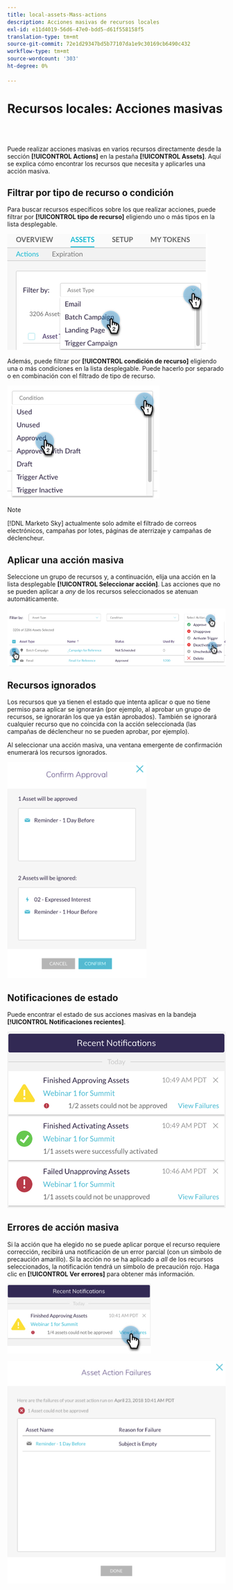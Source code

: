 ```yaml
---
title: local-assets-Mass-actions
description: Acciones masivas de recursos locales
exl-id: e11d4019-56d6-47e0-bdd5-d61f558158f5
translation-type: tm+mt
source-git-commit: 72e1d29347bd5b77107da1e9c30169cb6490c432
workflow-type: tm+mt
source-wordcount: '303'
ht-degree: 0%

---
```


# Recursos locales: Acciones masivas

<br> 

Puede realizar acciones masivas en varios recursos directamente desde la sección **[!UICONTROL Actions]** en la pestaña **[!UICONTROL Assets]**. Aquí se explica cómo encontrar los recursos que necesita y aplicarles una acción masiva.

## Filtrar por tipo de recurso o condición

Para buscar recursos específicos sobre los que realizar acciones, puede filtrar por **[!UICONTROL tipo de recurso]** eligiendo uno o más tipos en la lista desplegable.

![Imagen uno](/help/sky/assets/programs/local-assets-mass-actions/local-assets-mass-actions-1.png)

Además, puede filtrar por **[!UICONTROL condición de recurso]** eligiendo una o más condiciones en la lista desplegable. Puede hacerlo por separado o en combinación con el filtrado de tipo de recurso.

![Imagen dos](/help/sky/assets/programs/local-assets-mass-actions/local-assets-mass-actions-2.png)

>[!NOTE]
>
>[!DNL Marketo Sky] actualmente solo admite el filtrado de correos electrónicos, campañas por lotes, páginas de aterrizaje y campañas de déclencheur.

## Aplicar una acción masiva

Seleccione un grupo de recursos y, a continuación, elija una acción en la lista desplegable **[!UICONTROL Seleccionar acción]**. Las acciones que no se pueden aplicar a _any_ de los recursos seleccionados se atenuan automáticamente.

![Imagen tres](/help/sky/assets/programs/local-assets-mass-actions/local-assets-mass-actions-3.png)

## Recursos ignorados

Los recursos que ya tienen el estado que intenta aplicar o que no tiene permiso para aplicar se ignorarán (por ejemplo, al aprobar un grupo de recursos, se ignorarán los que ya están aprobados). También se ignorará cualquier recurso que no coincida con la acción seleccionada (las campañas de déclencheur no se pueden aprobar, por ejemplo).

Al seleccionar una acción masiva, una ventana emergente de confirmación enumerará los recursos ignorados.

![Imagen Cuatro](/help/sky/assets/programs/local-assets-mass-actions/local-assets-mass-actions-4.png)

## Notificaciones de estado

Puede encontrar el estado de sus acciones masivas en la bandeja **[!UICONTROL Notificaciones recientes]**.

![Imagen cinco](/help/sky/assets/programs/local-assets-mass-actions/local-assets-mass-actions-5.png)

## Errores de acción masiva

Si la acción que ha elegido no se puede aplicar porque el recurso requiere corrección, recibirá una notificación de un error parcial (con un símbolo de precaución amarillo). Si la acción no se ha aplicado a _all_ de los recursos seleccionados, la notificación tendrá un símbolo de precaución rojo. Haga clic en **[!UICONTROL Ver errores]** para obtener más información.

![Imagen seis](/help/sky/assets/programs/local-assets-mass-actions/local-assets-mass-actions-6.png)

![Image Seven](/help/sky/assets/programs/local-assets-mass-actions/local-assets-mass-actions-7.png)
